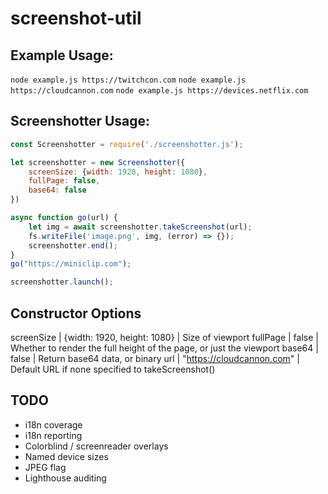 # screenshot-util

## Example Usage:
`node example.js https://twitchcon.com`
`node example.js https://cloudcannon.com`
`node example.js https://devices.netflix.com`

## Screenshotter Usage:

```javascript
const Screenshotter = require('./screenshotter.js');

let screenshotter = new Screenshotter({
    screenSize: {width: 1920, height: 1080},
    fullPage: false,
    base64: false
})

async function go(url) {
    let img = await screenshotter.takeScreenshot(url);
    fs.writeFile('image.png', img, (error) => {});
    screenshotter.end();
}
go("https://miniclip.com");

screenshotter.launch();
```

## Constructor Options
screenSize | {width: 1920, height: 1080} | Size of viewport
fullPage | false | Whether to render the full height of the page, or just the viewport
base64 | false | Return base64 data, or binary
url | "https://cloudcannon.com" | Default URL if none specified to takeScreenshot()

## TODO
- i18n coverage
- i18n reporting
- Colorblind / screenreader overlays
- Named device sizes
- JPEG flag
- Lighthouse auditing
